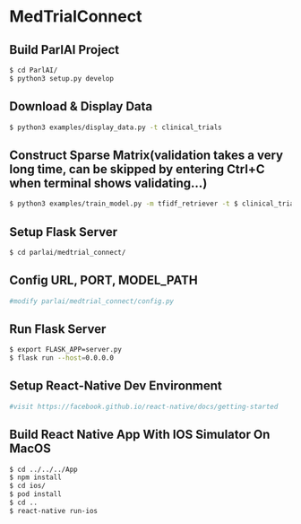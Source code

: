 # MedTrialConnect
## Build ParlAI Project
```bash
$ cd ParlAI/
$ python3 setup.py develop
```
## Download & Display Data
```bash
$ python3 examples/display_data.py -t clinical_trials
```
## Construct Sparse Matrix(validation takes a very long time, can be skipped by entering Ctrl+C when terminal shows validating...)
```bash
$ python3 examples/train_model.py -m tfidf_retriever -t $ clinical_trials -mf MODEL_PATH -dt train:ordered -eps 1
```
## Setup Flask Server
```bash
$ cd parlai/medtrial_connect/
```
## Config URL, PORT, MODEL_PATH
```bash
#modify parlai/medtrial_connect/config.py
```
## Run Flask Server
```bash
$ export FLASK_APP=server.py
$ flask run --host=0.0.0.0
```
## Setup React-Native Dev Environment
```bash
#visit https://facebook.github.io/react-native/docs/getting-started
```
## Build React Native App With IOS Simulator On MacOS
```bash
$ cd ../../../App
$ npm install
$ cd ios/
$ pod install
$ cd ..
$ react-native run-ios
```